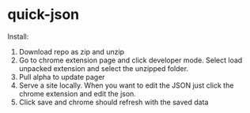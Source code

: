 # quick-json

Install:

1. Download repo as zip and unzip
2. Go to chrome extension page and click developer mode. Select load unpacked extension and select the unzipped folder.
3. Pull alpha to update pager
4. Serve a site locally. When you want to edit the JSON just click the chrome extension and edit the json. 
5. Click save and chrome should refresh with the saved data
